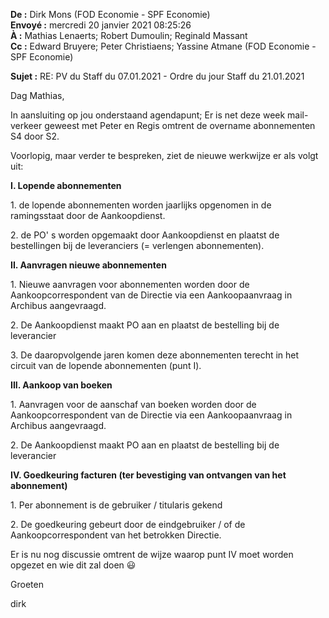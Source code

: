 **De :** Dirk Mons (FOD Economie - SPF Economie)  
**Envoyé :** mercredi 20 janvier 2021 08:25:26  
**&Agrave; :** Mathias Lenaerts; Robert Dumoulin; Reginald Massant  
**Cc :** Edward Bruyere; Peter Christiaens; Yassine Atmane (FOD Economie - SPF Economie)

**Sujet :** RE: PV du Staff du 07.01.2021 - Ordre du jour Staff du 21.01.2021

Dag Mathias,

In aansluiting op jou onderstaand agendapunt; Er is net deze week mail-verkeer geweest met Peter en Regis omtrent de overname abonnementen S4 door S2.

Voorlopig, maar verder te bespreken,  ziet de nieuwe werkwijze er als volgt uit:

**I. Lopende abonnementen**

1\. de lopende abonnementen worden jaarlijks opgenomen in de ramingsstaat door de Aankoopdienst.

2\. de PO' s worden opgemaakt door Aankoopdienst en plaatst de bestellingen bij de leveranciers (= verlengen abonnementen).

**II. Aanvragen nieuwe abonnementen**

1\. Nieuwe aanvragen voor abonnementen worden door de Aankoopcorrespondent van de Directie via een Aankoopaanvraag in Archibus aangevraagd.

2\. De Aankoopdienst maakt PO aan en plaatst de bestelling bij de leverancier

3\. De daaropvolgende jaren komen deze abonnementen terecht in het circuit van de lopende abonnementen (punt I).

**III. Aankoop van boeken**

1\. Aanvragen voor de aanschaf van boeken worden door de Aankoopcorrespondent van de Directie via een Aankoopaanvraag in Archibus aangevraagd.

2\. De Aankoopdienst maakt PO aan en plaatst de bestelling bij de leverancier

**IV. Goedkeuring facturen (ter bevestiging van ontvangen van het abonnement)**

1\. Per abonnement is de gebruiker / titularis gekend

2\. De goedkeuring gebeurt door de eindgebruiker / of de Aankoopcorrespondent van het betrokken Directie.

Er is nu nog discussie omtrent de wijze waarop punt IV moet worden opgezet en wie dit zal doen &#128515; 

Groeten

dirk

